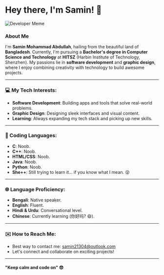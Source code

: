 # Hey there, I'm Samin! 👋

![Developer Meme](https://media.giphy.com/media/qgQUggAC3Pfv687qPC/giphy.gif)

### About Me

I'm **Samin Mohammad Abdullah**, hailing from the beautiful land of **Bangladesh**. Currently, I'm pursuing a **Bachelor's degree in Computer Science and Technology** at **HITSZ** (Harbin Institute of Technology, Shenzhen). My passions lie in **software development** and **graphic design**, where I enjoy combining creativity with technology to build awesome projects. 

---

### 💻 My Tech Interests:
- **Software Development**: Building apps and tools that solve real-world problems.
- **Graphic Design**: Designing sleek interfaces and visual content.
- **Learning**: Always expanding my tech stack and picking up new skills.

---

### 🔧 Coding Languages:
- **C**: Noob.
- **C++**: Noob.
- **HTML/CSS**: Noob.
- **Java**: Noob.
- **Python**: Noob.
- **She++**: Still trying to learn it... if you know what I mean. 😜

---

### 🌐 Language Proficiency:
- **Bengali**: Native speaker.
- **English**: Fluent.
- **Hindi & Urdu**: Conversational level.
- **Chinese**: Currently learning (你好吗? 😄).

---

### ✉️ How to Reach Me:
- Best way to contact me: [samin21304@outlook.com](mailto:samin21304@outlook.com)
- Let's connect and collaborate on exciting projects!

---

#### "Keep calm and code on" 😎
